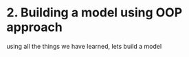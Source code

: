 # 2. Building a model using OOP approach

using all the things we have learned, lets build a model 
